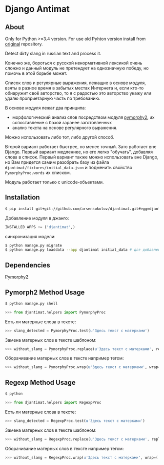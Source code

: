 Django Antimat
==============

About
-----

Only for Python >=3.4 version. For use old Pyhton version install from [original][1] repository.

Detect dirty slang in russian text and process it.

Конечно же, бороться с русской ненормативной лексикой очень сложно
и данный модуль не претендует на однозначную победу, но помочь в этой борьбе
может.

Список слов и регулярные выражения, лежащие в основе модуля, взяты
в разное время в забытых местах Интернета и, если кто-то обнаружит своё авторство,
то я с радостью это авторство укажу или удалю проприетарную часть по требованию.

В основе модуля лежат два принципа:
  * морфологический анализ слов посредством модуля
  [pymorphy2](https://pypi.python.org/pypi/pymorphy2/),
  их сопоставление с базой заранее заготовленных
  * анализ текста на основе регулярного выражения.

Можно использовать либо тот, либо другой способ.

Второй вариант работает быстрее, но менее точный. Зато работает вне Django.
Первый вариант медленнее, но его легко "обучать", добавляя слова в список.
Первый вариант также можно использовать вне Django, но Вам придется самим
разобрать базу из файла ``djantimat/fixtures/initial_data.json`` и подменить
свойство ``PymorphyProc.words`` их списком.

Модуль работает только с unicode-объектами.

Installation
------------

```bash
$ pip install git+git://github.com/arsensokolov/djantimat.git#egg=djantimat
```

Добавление модуля в джанго:
```python
INSTALLED_APPS += ('djantimat',)
```
синхронизация модели:
```bash
$ python manage.py migrate
$ python manage.py loaddata --app djantimat initial_data # для добавления существующей базы слов
```

Dependencies
------------
[Pymorphy2](https://pypi.python.org/pypi/pymorphy2/)

Pymorph2 Method Usage
---------------------

```bash
$ python manage.py shell
```
```python
>>> from djantimat.helpers import PymorphyProc
```
Есть ли матерные слова в тексте:
```python
>>> slang_detected = PymorphyProc.test(u'Здесь текст с матерками')
```
Замена матерных слов в тексте шаблоном:
```python
>>> without_slang = PymorphyProc.replace(u'Здесь текст с матерками', repl='[xxx]')
```
Оборачивание матерных слов в тексте например тегом:
```python
>>> without_slang = PymorphyProc.wrap(u'Здесь текст с матерками', wrap=('<pre>', '</pre>',))
```

Regexp Method Usage
-------------------

```bash
$ python
```
```python
>>> from djantimat.helpers import RegexpProc
```
Есть ли матерные слова в тексте:
```python
>>> slang_detected = RegexpProc.test(u'Здесь текст с матерками')
```
Замена матерных слов в тексте шаблоном:
```python
>>> without_slang = RegexpProc.replace(u'Здесь текст с матерками', repl='[xxx]')
```
Оборачивание матерных слов в тексте например тегом:
```python
>>> without_slang = RegexpProc.wrap(u'Здесь текст с матерками', wrap=('<pre>', '</pre>',))
```

[1]: (https://github.com/PixxxeL/djantimat)